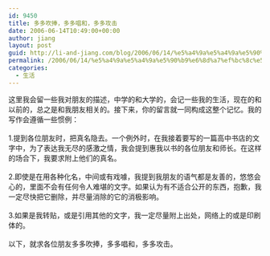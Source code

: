 ```yaml
---
id: 9450
title: 多多吹捧，多多唱和，多多攻击
date: 2006-06-14T10:49:00+00:00
author: jiang
layout: post
guid: http://li-and-jiang.com/blog/2006/06/14/%e5%a4%9a%e5%a4%9a%e5%90%b9%e6%8d%a7%ef%bc%8c%e5%a4%9a%e5%a4%9a%e5%94%b1%e5%92%8c%ef%bc%8c%e5%a4%9a%e5%a4%9a%e6%94%bb%e5%87%bb/
permalink: /2006/06/14/%e5%a4%9a%e5%a4%9a%e5%90%b9%e6%8d%a7%ef%bc%8c%e5%a4%9a%e5%a4%9a%e5%94%b1%e5%92%8c%ef%bc%8c%e5%a4%9a%e5%a4%9a%e6%94%bb%e5%87%bb/
categories:
  - 生活
---
```

<div>
  这里我会留一些我对朋友的描述，中学的和大学的，会记一些我的生活，现在的和以前的，总之是和我朋友相关的。接下来，你的留言就一同构成这整个记忆。我的写作会遵循一些惯例：
</div>

<div>
   
</div>

<div>
  1.提到各位朋友时，把真名隐去。一个例外时，在我接着要写的一篇高中书店的文字中，为了表达我无尽的感激之情，我会提到惠我以书的各位朋友和师长。在这样的场合下，我要求附上他们的真名。
</div>

<div>
   
</div>

<div>
  2.即使是在用各种化名，中间或有戏噱，我提到我朋友的语气都是友善的，悠悠会心的，里面不会有任何令人难堪的文字。如果认为有不适合公开的东西，抱歉，我一定尽快把它删除，并尽量消除的它的消极影响。
</div>

<div>
   
</div>

<div>
  3.如果是我转贴，或是引用其他的文字，我一定尽量附上出处，网络上的或是印刷体的。
</div>

<div>
   
</div>

<div>
  以下，就求各位朋友多多吹捧，多多唱和，多多攻击。
</div>